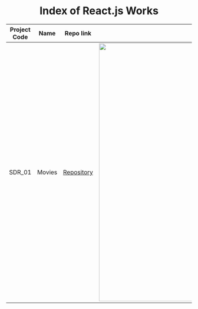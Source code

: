 <h1 align="center">Index of React.js Works</h1>  
  
  | Project Code | Name     | Repo link                                                      |           Overview                  |
  |--------------|:--------:|:--------------------------------------------------------------:|------------------------------------:|
  |SDR_01     |Movies | [Repository](https://github.com/SemihDurmus/SDR_01_Movies)| <img src='Assets/Movies40s.gif' width='700px'>|
